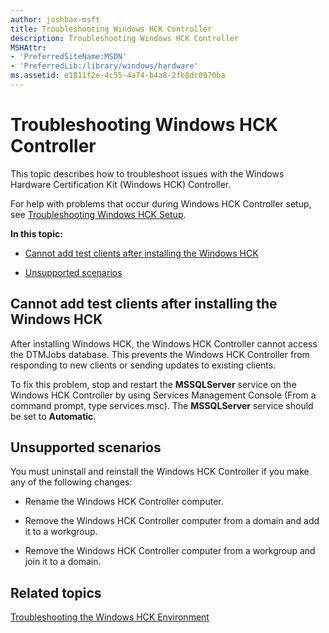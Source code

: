 ```yaml
---
author: joshbax-msft
title: Troubleshooting Windows HCK Controller
description: Troubleshooting Windows HCK Controller
MSHAttr:
- 'PreferredSiteName:MSDN'
- 'PreferredLib:/library/windows/hardware'
ms.assetid: e1811f2e-4c55-4a74-b4a8-2fb8dc0970ba
---
```


# Troubleshooting Windows HCK Controller


This topic describes how to troubleshoot issues with the Windows Hardware Certification Kit (Windows HCK) Controller.

For help with problems that occur during Windows HCK Controller setup, see [Troubleshooting Windows HCK Setup](troubleshooting-windows-hck-setup.md).

**In this topic:**

-   [Cannot add test clients after installing the Windows HCK](#adddtest)

-   [Unsupported scenarios](#unsup)

## <a href="" id="adddtest"></a>Cannot add test clients after installing the Windows HCK


After installing Windows HCK, the Windows HCK Controller cannot access the DTMJobs database. This prevents the Windows HCK Controller from responding to new clients or sending updates to existing clients.

To fix this problem, stop and restart the **MSSQLServer** service on the Windows HCK Controller by using Services Management Console (From a command prompt, type services.msc). The **MSSQLServer** service should be set to **Automatic**.

## <a href="" id="unsup"></a>Unsupported scenarios


You must uninstall and reinstall the Windows HCK Controller if you make any of the following changes:

-   Rename the Windows HCK Controller computer.

-   Remove the Windows HCK Controller computer from a domain and add it to a workgroup.

-   Remove the Windows HCK Controller computer from a workgroup and join it to a domain.

## Related topics


[Troubleshooting the Windows HCK Environment](troubleshooting-the-windows-hck-environment.md)

 

 







